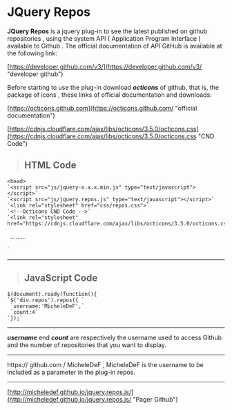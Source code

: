 # JQuery Repos #

**JQuery Repos** is a jquery plug-in to see the latest published on github repositories , using the system API ( Application Program Interface ) available to Github .
The official documentation of API GitHub is available at the following link:


[https://developer.github.com/v3/](https://developer.github.com/v3/ "developer github")

Before starting to use the plug-in download ***octicons*** of github, that is, the package of icons , these links of official documentation and downloads:

[https://octicons.github.com](https://octicons.github.com/ "official documentation")

[https://cdnjs.cloudflare.com/ajax/libs/octicons/3.5.0/octicons.css](https://cdnjs.cloudflare.com/ajax/libs/octicons/3.5.0/octicons.css "CND Code")

>##  HTML Code ##

    <head>
    `<script src="js/jquery-x.x.x.min.js" type="text/javascript"></script>`
    `<script src="js/jquery.repos.js" type="text/javascript"></script>`
    `<link rel="stylesheet" href="css/repos.css">`
    `<!--Octicons CND Code -->`
    `<link rel="stylesheet" href="https://cdnjs.cloudflare.com/ajax/libs/octicons/3.5.0/octicons.css">
`
    `.........`
    `<body>`
    `<div class="repos"></div>`
    




----------

>## JavaScript Code  ##

    $(document).ready(function(){
    `$('div.repos').repos({ `
     `username:'MicheleDeF',`
     `count:4`
    `});`

----------
***username*** end ***count*** are respectively the username used to access Github and the number of repositories that you want to display.

----------

https:// github.com / MicheleDeF , MicheleDeF is the username to be included as a parameter in the plug-in repos.

----------
[http://micheledef.github.io/jquery.repos.js/](http://micheledef.github.io/jquery.repos.js/ "Pager Github")
